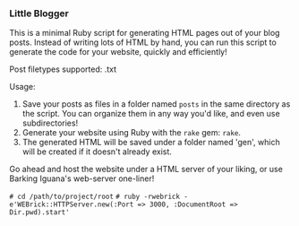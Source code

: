 ### Little Blogger

This is a minimal Ruby script for generating HTML pages out of your
blog posts. Instead of writing lots of HTML by hand, you can run this
script to generate the code for your website, quickly and efficiently!

Post filetypes supported: .txt

Usage:

1. Save your posts as files in a folder named `posts` in the same directory as the script. You can organize them in any way you'd like, and even use subdirectories!
2. Generate your website using Ruby with the `rake` gem: `rake`.
3. The generated HTML will be saved under a folder named 'gen', which will be created if it doesn't already exist.

Go ahead and host the website under a HTML server of your liking, or use Barking Iguana's web-server one-liner!

`# cd /path/to/project/root`
`# ruby -rwebrick -e'WEBrick::HTTPServer.new(:Port => 3000, :DocumentRoot => Dir.pwd).start'`
